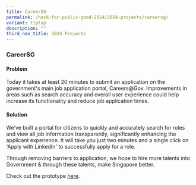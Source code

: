 ```yaml
---
title: CareerSG
permalink: /hack-for-public-good-2024/2024-projects/careersg/
variant: tiptap
description: ""
third_nav_title: 2024 Projects
---
```

<h3>CareerSG</h3>
<h4>Problem</h4>
<p>Today it takes at least 20 minutes to submit an application on the government's
main job application portal, Careers@Gov. Improvements in areas such as
search accuracy and overall user experience could help increase its functionality
and reduce job application times.</p>
<h4>Solution</h4>
<p>We’ve built a portal for citizens to quickly and accurately search for
roles and view all job information transparently, significantly enhancing
the applicant experience. It will take you just two minutes and a single
click on 'Apply with LinkedIn' to successfully apply for a role.</p>
<p>Through removing barriers to application, we hope to hire more talents
into Government &amp; through these talents, make Singapore better.</p>
<p>Check out the prototype <a href="https://careers.hack.gov.sg/" rel="noopener noreferrer nofollow" target="_blank">here</a>.</p>
<p></p>